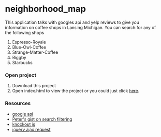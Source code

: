 # neighborhood_map
This application talks with googles api and yelp reviews to give you information on coffee shops in Lansing Michigan. You can search for any of the following shops
  1. Espresso-Royale
  2. Blue-Owl-Coffee
  3. Strange-Matter-Coffee
  4. Biggby
  5. Starbucks
### Open project
1. Download this project
2. Open index.html to view the project or you could just click [here](https://enightengale.github.io/neighborhood_map/).


### Resources
- [google api](https://enterprise.google.com/maps/)
- [Peter's gist on search filtering](https://gist.github.com/hinchley/5973926)
- [knockout js](http://knockoutjs.com/)
- [jquery ajax request](http://api.jquery.com/jquery.ajax/)
